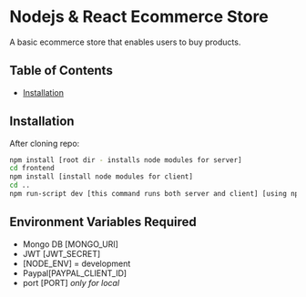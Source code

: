 # Nodejs & React Ecommerce Store

A basic ecommerce store that enables users to buy products. 

## Table of Contents

- [Installation](#installation)

## Installation

After cloning repo:

```sh
npm install [root dir - installs node modules for server]
cd frontend
npm install [install node modules for client]
cd ..
npm run-script dev [this command runs both server and client] [using npm pck 'concurrently']
```

## Environment Variables Required

- Mongo DB [MONGO_URI]
- JWT [JWT_SECRET]
- [NODE_ENV] = development
- Paypal[PAYPAL_CLIENT_ID]
- port  [PORT] *only for local*

